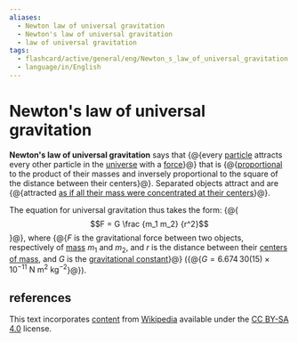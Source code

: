 ```yaml
---
aliases:
  - Newton law of universal gravitation
  - Newton's law of universal gravitation
  - law of universal gravitation
tags:
  - flashcard/active/general/eng/Newton_s_law_of_universal_gravitation
  - language/in/English
---
```


# Newton's law of universal gravitation

__Newton's law of universal gravitation__ says that {@{every [particle](particle.md) attracts every other particle in the [universe](universe.md) with a [force](force.md)}@} that is {@{[proportional](proportionality%20(mathematics).md#direct%20proportionality) to the product of their masses and inversely proportional to the square of the distance between their centers}@}. Separated objects attract and are {@{attracted [as if all their mass were concentrated at their centers](shell%20theorem.md)}@}. <!--SR:!2025-08-11,300,330!2027-01-05,688,330!2025-07-19,282,330-->

The equation for universal gravitation thus takes the form: {@{$$F = G \frac {m_1 m_2} {r^2}$$}@}, where {@{$F$ is the gravitational force between two objects, respectively of [mass](mass.md) $m_1$ and $m_2$, and $r$ is the distance between their [centers of mass](center%20of%20mass.md), and $G$ is the [gravitational constant](gravitational%20constant.md)}@} ({@{$G = 6.674\,30(15) \times 10^{-11} \mathrm{\ N\ m^2\ kg^{-2} }$}@}). <!--SR:!2025-07-17,280,330!2026-08-23,586,330!2025-09-24,260,250-->

## references

This text incorporates [content](https://en.wikipedia.org/wiki/Newton's_law_of_universal_gravitation) from [Wikipedia](Wikipedia.md) available under the [CC BY-SA 4.0](https://creativecommons.org/licenses/by-sa/4.0/) license.
